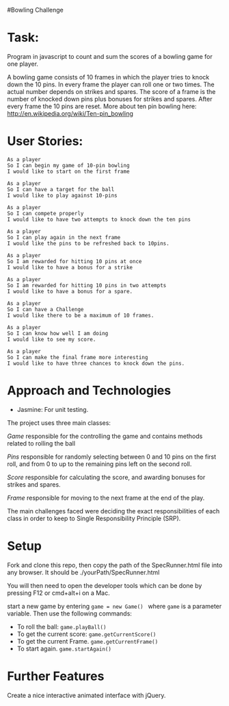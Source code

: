 #Bowling Challenge

Task:
=====

Program in javascript to count and sum the scores of a bowling game for one player.

A bowling game consists of 10 frames in which the player tries to knock down the 10 pins. In every frame the player can roll one or two times. The actual number depends on strikes and spares. The score of a frame is the number of knocked down pins plus bonuses for strikes and spares. After every frame the 10 pins are reset. More about ten pin bowling here: http://en.wikipedia.org/wiki/Ten-pin_bowling

User Stories:
=============
```
As a player
So I can begin my game of 10-pin bowling
I would like to start on the first frame

As a player
So I can have a target for the ball
I would like to play against 10-pins

As a player
So I can compete properly
I would like to have two attempts to knock down the ten pins

As a player
So I can play again in the next frame
I would like the pins to be refreshed back to 10pins.

As a player
So I am rewarded for hitting 10 pins at once
I would like to have a bonus for a strike

As a player
So I am rewarded for hitting 10 pins in two attempts
I would like to have a bonus for a spare.

As a player
So I can have a Challenge
I would like there to be a maximum of 10 frames.

As a player
So I can know how well I am doing
I would like to see my score.

As a player
So I can make the final frame more interesting
I would like to have three chances to knock down the pins.

```
Approach and Technologies
=========================

* Jasmine: For unit testing.

The project uses three main classes:

*Game* responsible for the controlling the game and contains methods related to rolling the ball

*Pins* responsible for randomly selecting between 0 and 10 pins on the first roll, and from 0 to up to the remaining pins left on the second roll.

*Score* responsible for calculating the score, and awarding bonuses for strikes and spares.

*Frame* responsible for moving to the next frame at the end of the play.

The main challenges faced were deciding the exact responsibilities of each class in order to keep to Single Responsibility Principle (SRP).


Setup
=====

Fork and clone this repo, then copy the path of the SpecRunner.html file into any browser. It should be ./yourPath/SpecRunner.html

You will then need to open the developer tools which can be done by pressing F12 or cmd+alt+i on a Mac.

start a new game by entering ```game = new Game() ``` where ```game``` is a parameter variable. Then use the following commands:

* To roll the ball: ```game.playBall()```
* To get the current score: ```game.getCurrentScore()```
* To get the current Frame. ```game.getCurrentFrame()```
* To start again. ```game.startAgain()```

Further Features
================

Create a nice interactive animated interface with jQuery.
